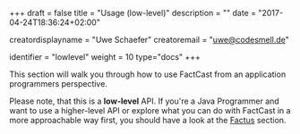 +++
draft = false
title = "Usage (low-level)"
description = ""
date = "2017-04-24T18:36:24+02:00"

creatordisplayname = "Uwe Schaefer"
creatoremail = "uwe@codesmell.de"


identifier = "lowlevel"
weight = 10
type="docs"
+++

This section will walk you through how to use FactCast from an application programmers perspective.

Please note, that this is a **low-level** API. If you're a Java Programmer and want to use a higher-level API or explore what you can do with FactCast in a more approachable way first, you should have a look at the [Factus](/factus) section.
